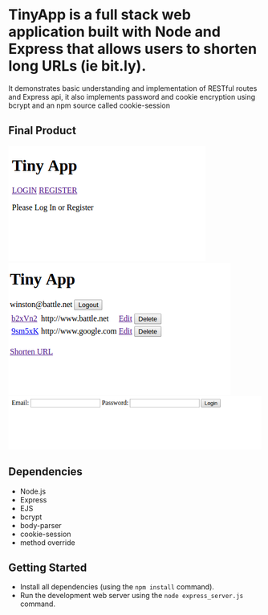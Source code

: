 # TinyApp is a full stack web application built with Node and Express that allows users to shorten long URLs (ie bit.ly).
It demonstrates basic understanding and implementation of RESTful routes and Express api, it also implements password and cookie encryption using bcrypt and an npm source called cookie-session

## Final Product

!["screenshot description"](https://github.com/jpftolentino/TinyApp/blob/master/docs/TinyAppMain.png?raw=true)
!["screenshot description"](https://github.com/jpftolentino/TinyApp/blob/master/docs/loggedinTinyApp.png?raw=true)
!["screenshot description"](https://github.com/jpftolentino/TinyApp/blob/master/docs/login.png?raw=true)

## Dependencies

- Node.js
- Express
- EJS
- bcrypt
- body-parser
- cookie-session
- method override

## Getting Started

- Install all dependencies (using the `npm install` command).
- Run the development web server using the `node express_server.js` command.

